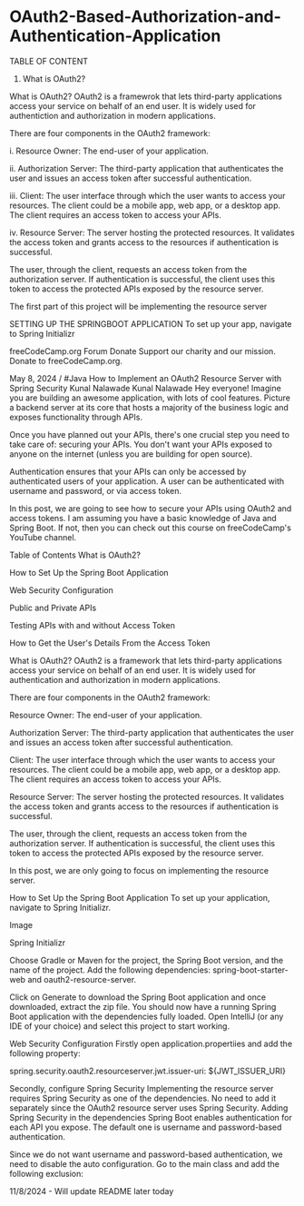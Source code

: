 # OAuth2-Based-Authorization-and-Authentication-Application

TABLE OF CONTENT 
1. What is OAuth2?


What is OAuth2?
OAuth2 is a framewrok that lets third-party applications access your service on behalf of an end user.
It is widely used for authentiction and authorization in modern applications.

There are four components in the OAuth2 framework:

i. Resource Owner: The end-user of your application.

ii. Authorization Server: The third-party application that authenticates the user and issues an access token after successful authentication.

iii. Client: The user interface through which the user wants to access your resources. The client could be a mobile app, web app, or a desktop app. 
The client requires an access token to access your APIs.

iv. Resource Server: The server hosting the protected resources.
It validates the access token and grants access to the resources if authentication is successful.

The user, through the client, requests an access token from the authorization server. 
If authentication is successful, the client uses this token to access the protected APIs exposed by the resource server.


The first part of this project will be implementing the resource server

SETTING UP THE SPRINGBOOT APPLICATION 
To set up your app, navigate to Spring Initializr

freeCodeCamp.org
Forum Donate
Support our charity and our mission. Donate to freeCodeCamp.org.

May 8, 2024
/
#Java
How to Implement an OAuth2 Resource Server with Spring Security
Kunal Nalawade
Kunal Nalawade
Hey everyone! Imagine you are building an awesome application, with lots of cool features. Picture a backend server at its core that hosts a majority of the business logic and exposes functionality through APIs.

Once you have planned out your APIs, there's one crucial step you need to take care of: securing your APIs. You don't want your APIs exposed to anyone on the internet (unless you are building for open source).

Authentication ensures that your APIs can only be accessed by authenticated users of your application. A user can be authenticated with username and password, or via access token.

In this post, we are going to see how to secure your APIs using OAuth2 and access tokens. I am assuming you have a basic knowledge of Java and Spring Boot. If not, then you can check out this course on freeCodeCamp's YouTube channel.

Table of Contents
What is OAuth2?

How to Set Up the Spring Boot Application

Web Security Configuration

Public and Private APIs

Testing APIs with and without Access Token

How to Get the User's Details From the Access Token

What is OAuth2?
OAuth2 is a framework that lets third-party applications access your service on behalf of an end user. It is widely used for authentication and authorization in modern applications.

There are four components in the OAuth2 framework:

Resource Owner: The end-user of your application.

Authorization Server: The third-party application that authenticates the user and issues an access token after successful authentication.

Client: The user interface through which the user wants to access your resources. The client could be a mobile app, web app, or a desktop app. The client requires an access token to access your APIs.

Resource Server: The server hosting the protected resources. It validates the access token and grants access to the resources if authentication is successful.

The user, through the client, requests an access token from the authorization server. If authentication is successful, the client uses this token to access the protected APIs exposed by the resource server.

In this post, we are only going to focus on implementing the resource server.

How to Set Up the Spring Boot Application
To set up your application, navigate to Spring Initializr.

Image

Spring Initializr

Choose Gradle or Maven for the project, the Spring Boot version, and the name of the project. 
Add the following dependencies: spring-boot-starter-web and oauth2-resource-server.

Click on Generate to download the Spring Boot application and once downloaded, 
extract the zip file. You should now have a running Spring Boot application with the dependencies fully loaded.
Open IntelliJ (or any IDE of your choice) and select this project to start working.

Web Security Configuration
Firstly open application.propertiies and add the following property:

spring.security.oauth2.resourceserver.jwt.issuer-uri: ${JWT_ISSUER_URI}

Secondly, configure Spring Security 
Implementing the resource server requires Spring Security as one of the dependencies. 
No need to add it separately since the OAuth2 resource server uses Spring Security. 
Adding Spring Security in the dependencies Spring Boot enables authentication for each API
you expose. The default one is username and password-based authentication.

Since we do not want username and password-based authentication, we need to disable the auto configuration.
Go to the main class and add the following exclusion:

11/8/2024 - Will update README later today 


